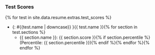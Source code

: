 ### Test Scores
{% for test in site.data.resume.extras.test_scores %}
* {: #{{test.name | downcase}} }{{ test.name }}{% for section in test.sections %}
  - {{ section.name }}: {{ section.score }}{% if section.percentile %} (Percentile: {{ section.percentile }}){% endif %}{% endfor %}{% endfor %}